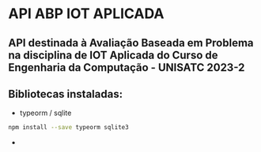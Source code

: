 # API ABP IOT APLICADA

## API destinada à Avaliação Baseada em Problema na disciplina de IOT Aplicada do Curso de Engenharia da Computação - UNISATC 2023-2

## Bibliotecas instaladas:

-   typeorm / sqlite

```bash
npm install --save typeorm sqlite3
```

-
